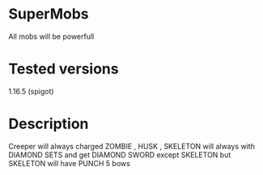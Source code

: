 # SuperMobs
All mobs will be powerfull
# Tested versions
1.16.5 (spigot)
# Description
Creeper will always charged
ZOMBIE , HUSK , SKELETON will always with DIAMOND SETS and get DIAMOND SWORD except SKELETON
but SKELETON will have PUNCH 5 bows
